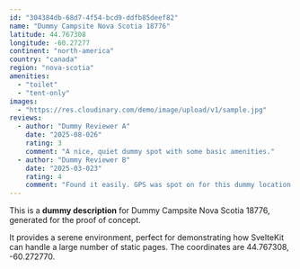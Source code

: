 ```yaml
---
id: "304384db-68d7-4f54-bcd9-ddfb85deef82"
name: "Dummy Campsite Nova Scotia 18776"
latitude: 44.767308
longitude: -60.27277
continent: "north-america"
country: "canada"
region: "nova-scotia"
amenities:
  - "toilet"
  - "tent-only"
images:
  - "https://res.cloudinary.com/demo/image/upload/v1/sample.jpg"
reviews:
  - author: "Dummy Reviewer A"
    date: "2025-08-026"
    rating: 3
    comment: "A nice, quiet dummy spot with some basic amenities."
  - author: "Dummy Reviewer B"
    date: "2025-03-023"
    rating: 4
    comment: "Found it easily. GPS was spot on for this dummy location."
---
```


This is a **dummy description** for Dummy Campsite Nova Scotia 18776, generated for the proof of concept.

It provides a serene environment, perfect for demonstrating how SvelteKit can handle a large number of static pages. The coordinates are 44.767308, -60.272770.
